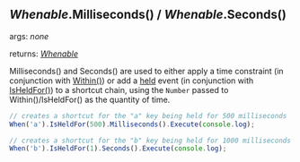 ## *Whenable*.Milliseconds() / *Whenable*.Seconds()

args: *none*

returns: [*Whenable*](../../types/Whenable)

Milliseconds() and Seconds() are used to either apply a time constraint (in conjunction with [Within()](./Within.md)) or add a [held](../../events/#held) event (in conjunction with [IsHeldFor()](./IsHeldFor)) to a shortcut chain, using the `Number` passed to Within()/IsHeldFor() as the quantity of time.

```javascript
// creates a shortcut for the "a" key being held for 500 milliseconds
When('a').IsHeldFor(500).Milliseconds().Execute(console.log);

// creates a shortcut for the "b" key being held for 1000 milliseconds
When('b').IsHeldFor(1).Seconds().Execute(console.log);
```